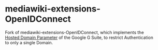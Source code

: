 # mediawiki-extensions-OpenIDConnect
Fork of mediawiki-extensions-OpenIDConnect, which implements the [Hosted Domain Parameter](https://developers.google.com/identity/protocols/OpenIDConnect#authenticationuriparameters) of the Google G Suite, to restrict Authentication to only a single Domain.
